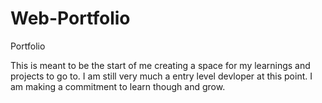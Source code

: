 # Web-Portfolio
Portfolio

This is meant to be the start of me creating a space for my learnings and projects to go to. I am still very much a entry level devloper at this point. I am making a commitment to learn though and grow. 
